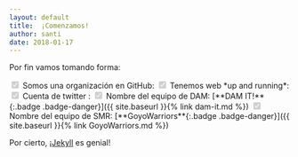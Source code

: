 ```yaml
---
layout: default
title:  ¡Comenzamos!
author: santi
date: 2018-01-17
---
```


Por fin vamos tomando forma:

<label class="form-check-label">
    <input class="form-check-input" type="checkbox" checked="checked" disabled>
    Somos una organización en GitHub: <https://github.com/goyobot>
</label>

<label class="form-check-label">
    <input class="form-check-input" type="checkbox" checked="checked" disabled>
    Tenemos web *up and running*: <https://goyobot.github.io>
</label>

<label class="form-check-label">
    <input class="form-check-input" type="checkbox" checked="checked" disabled>
    Cuenta de twitter <i class="fa fa-twitter"></i>: <https://twitter.com/goyobot>
</label>

<label class="form-check-label">
    <input class="form-check-input" type="checkbox" checked="checked" disabled>
    Nombre del equipo de DAM: [**DAM IT!**{:.badge .badge-danger}]({{ site.baseurl }}{% link dam-it.md %})
</label>

<label class="form-check-label">
    <input class="form-check-input" type="checkbox" checked="checked" disabled>
    Nombre del equipo de SMR: [**GoyoWarriors**{:.badge .badge-danger}]({{ site.baseurl }}{% link GoyoWarriors.md %})
</label>

Por cierto, ¡[Jekyll](https://jekyllrb.com) es genial!